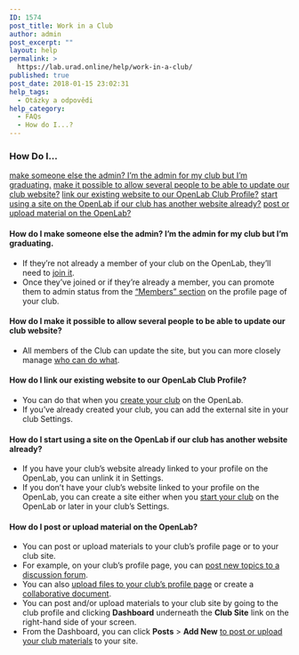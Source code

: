 ```yaml
---
ID: 1574
post_title: Work in a Club
author: admin
post_excerpt: ""
layout: help
permalink: >
  https://lab.urad.online/help/work-in-a-club/
published: true
post_date: 2018-01-15 23:02:31
help_tags:
  - Otázky a odpovědi
help_category:
  - FAQs
  - How do I...?
---
```

<h3>How Do I…</h3>
<a href="https://lab.urad.online/help/work-in-a-club/#changeadmins">make someone else the admin? I’m the admin for my club but I’m graduating.</a>
<a href="https://lab.urad.online/help/work-in-a-club/#multipleadmins">make it possible to allow several people to be able to update our club website?</a>
<a href="https://lab.urad.online/help/work-in-a-club/#linksite">link our existing website to our OpenLab Club Profile?</a>
<a href="https://lab.urad.online/help/work-in-a-club/#newsite">start using a site on the OpenLab if our club has another website already?</a>
<a href="https://lab.urad.online/help/work-in-a-club/#post">post or upload material on the OpenLab?</a><a name="changeadmins"></a>
<h4>How do I make someone else the admin? I’m the admin for my club but I’m graduating.</h4>
<ul>
 	<li>If they’re not already a member of your club on the OpenLab, they’ll need to <a href="https://lab.urad.online/help/joining-a-club/">join it</a>.<a name="change2project"></a></li>
 	<li>Once they’ve joined or if they’re already a member, you can promote them to admin status from the <a href="https://lab.urad.online/help/managing-membership-of-a-course-project-or-club-2/">“Members” section</a> on the profile page of your club.<a name="multipleadmins"></a></li>
</ul>
<h4>How do I make it possible to allow several people to be able to update our club website?</h4>
<ul>
 	<li>All members of the Club can update the site, but you can more closely manage <a href="https://lab.urad.online/help/managing-users-on-your-site/">who can do what</a>.<a name="linksite"></a></li>
</ul>
<h4>How do I link our existing website to our OpenLab Club Profile?</h4>
<ul>
 	<li>You can do that when you <a href="https://lab.urad.online/help/who-can-build-a-site/">create your club</a> on the OpenLab.<a name="newsite"></a></li>
 	<li>If you’ve already created your club, you can add the external site in your club Settings.<a name="linksite"></a></li>
</ul>
<h4>How do I start using a site on the OpenLab if our club has another website already?</h4>
<ul>
 	<li>If you have your club’s website already linked to your profile on the OpenLab, you can unlink it in Settings.</li>
 	<li>If you don’t have your club’s website linked to your profile on the OpenLab, you can create a site either when you <a href="https://lab.urad.online/help/what-is-a-site-on-a-course-project-or-club/">start your club</a> on the OpenLab or later in your club’s Settings.<a name="post"></a></li>
</ul>
<h4>How do I post or upload material on the OpenLab?</h4>
<ul>
 	<li>You can post or upload materials to your club’s profile page or to your club site.</li>
 	<li>For example, on your club’s profile page, you can <a href="https://lab.urad.online/help/discussion-forums/">post new topics to a discussion forum</a>.</li>
 	<li>You can also <a href="https://lab.urad.online/help/using-files/">upload files to your club’s profile page</a> or create a <a href="https://lab.urad.online/help/using-docs/">collaborative document</a>.</li>
 	<li>You can post and/or upload materials to your club site by going to the club profile and clicking <strong>Dashboard</strong> underneath the <strong>Club Site</strong> link on the right-hand side of your screen.</li>
 	<li>From the Dashboard, you can click <strong>Posts</strong> &gt; <strong>Add New</strong> <a href="https://lab.urad.online/help/writing-a-post/">to post or upload your club materials</a> to your site.</li>
</ul>